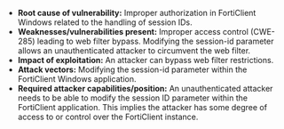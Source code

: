 - **Root cause of vulnerability:** Improper authorization in FortiClient Windows related to the handling of session IDs.
- **Weaknesses/vulnerabilities present:** Improper access control (CWE-285) leading to web filter bypass. Modifying the session-id parameter allows an unauthenticated attacker to circumvent the web filter.
- **Impact of exploitation:** An attacker can bypass web filter restrictions.
- **Attack vectors:** Modifying the session-id parameter within the FortiClient Windows application.
- **Required attacker capabilities/position:** An unauthenticated attacker needs to be able to modify the session ID parameter within the FortiClient application. This implies the attacker has some degree of access to or control over the FortiClient instance.